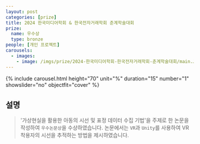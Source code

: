 ```yaml
---
layout: post
categories: [prize]
title: 2024 한국미디어학회 & 한국전자거래학회 춘계학술대회
prize:
  name: 우수상
  type: bronze
people: [개인 프로젝트]
carousels:
  - images: 
    - image: /imgs/prize/2024-한국미디어학회-한국전자거래학회-춘계학술대회/main.JPG
---
```


{% include carousel.html height="70" unit="%" duration="15" number="1" showslider="no" objectfit="cover" %}

## 설명
> '가상현실을 활용한 아동의 시선 및 표정 데이터 수집 기법'을 주제로 한 논문을 작성하여 `우수논문상`을 수상하였습니다. 논문에서는 `VR`과 `Unity`를 사용하여 VR 착용자의 시선을 추적하는 방법을 제시하였습니다.